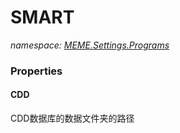 ﻿# SMART
_namespace: [MEME.Settings.Programs](./index.md)_






### Properties

#### CDD
CDD数据库的数据文件夹的路径
